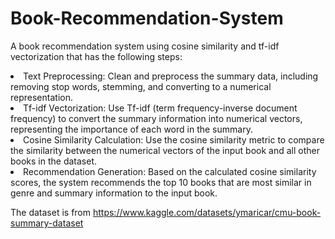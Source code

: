 # Book-Recommendation-System
A book recommendation system using cosine similarity and tf-idf vectorization that has the following steps:<br>

<li>Text Preprocessing: Clean and preprocess the summary data, including removing stop words, stemming, and converting to a numerical representation.<br>

<li>Tf-idf Vectorization: Use Tf-idf (term frequency-inverse document frequency) to convert the summary information into numerical vectors, representing the importance of each word in the summary.<br>

<li>Cosine Similarity Calculation: Use the cosine similarity metric to compare the similarity between the numerical vectors of the input book and all other books in the dataset.<br>

<li>Recommendation Generation: Based on the calculated cosine similarity scores, the system  recommends the top 10 books that are most similar in genre and summary information to the input book.<br>

The dataset is from https://www.kaggle.com/datasets/ymaricar/cmu-book-summary-dataset
